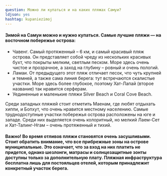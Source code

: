 ```yaml
---
question: Можно ли купаться и на каких пляжах Самуи?
ldjson: yes
hashtag: kupaniezimoj
---
```


#### Зимой на Самуи можно и нужно купаться. Самые лучшие пляжи — на восточном побережье острова:


* Чавенг. Самый протяженный – 6 км, и самый красивый пляж острова. Он представляет собой чреду из нескольких красивых бухт, что покрыты мелким, светлым песком. Море здесь очень чистое и прозрачное, а заход на глубину – ровный и очень пологий.
* Ламаи. От предыдущего этот пляж отличает песок, что чуть крупней и темней, а также сама линия берега: тут встречаются скалистые участки. Море здесь более глубокое, поэтому Хат-Лапай (второе название) так нравится серферам.
* Уединенные и маленькие пляжи Silver Beach и Coral Cove Beach.

Среди западных пляжей стоит отметить Маенам, где любят отдыхать хиппи, и Бопхут, что очень нравится местному населению. Самые труднодоступные участки побережья острова расположены на юге и западе. Среди них выделяется очень колоритный, но мелкий Лаем-Сет и Хат-Талинг-Нгам – очень протяженный и тихий.

#### Важно! Во время отливов пляжи становятся очень засушливыми. Стоит обратить внимание, что все прибрежные зоны на острове муниципальные. Это означает, что за вход на них платить не придется, однако шезлонги, матрасы и солнцезащитные зонты доступны только за дополнительную плату. Пляжная инфраструктура бесплатна лишь для постояльцев отелей, которым принадлежит конкретный участок берега.

